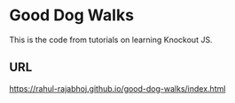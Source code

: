 # Good Dog Walks

This is the code from tutorials on learning Knockout JS.

## URL

https://rahul-rajabhoj.github.io/good-dog-walks/index.html
